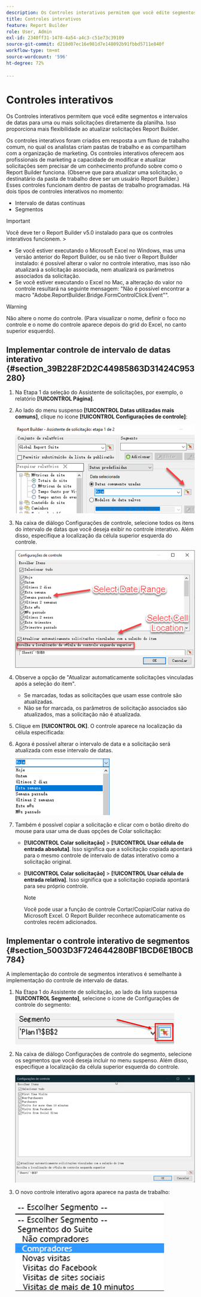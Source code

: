 ```yaml
---
description: Os Controles interativos permitem que você edite segmentos e intervalos de datas para uma ou mais solicitações diretamente da planilha. Isso proporciona mais flexibilidade ao atualizar solicitações Report Builder.
title: Controles interativos
feature: Report Builder
role: User, Admin
exl-id: 2340ff31-1478-4a54-a4c3-c51e73c39109
source-git-commit: d218d07ec16e981d7e148092b91fbbd5711e840f
workflow-type: tm+mt
source-wordcount: '596'
ht-degree: 72%

---
```


# Controles interativos

Os Controles interativos permitem que você edite segmentos e intervalos de datas para uma ou mais solicitações diretamente da planilha. Isso proporciona mais flexibilidade ao atualizar solicitações Report Builder.

Os controles interativos foram criados em resposta a um fluxo de trabalho comum, no qual os analistas criam pastas de trabalho e as compartilham com a organização de marketing. Os controles interativos oferecem aos profissionais de marketing a capacidade de modificar e atualizar solicitações sem precisar de um conhecimento profundo sobre como o Report Builder funciona. (Observe que para atualizar uma solicitação, o destinatário da pasta de trabalho deve ser um usuário Report Builder.) Esses controles funcionam dentro de pastas de trabalho programadas. Há dois tipos de controles interativos no momento:

* Intervalo de datas contínuas
* Segmentos

>[!IMPORTANT]
>
>Você deve ter o Report Builder v5.0 instalado para que os controles interativos funcionem. >
>* Se você estiver executando o Microsoft Excel no Windows, mas uma versão anterior do Report Builder, ou se não tiver o Report Builder instalado: é possível alterar o valor no controle interativo, mas isso não atualizará a solicitação associada, nem atualizará os parâmetros associados da solicitação.
>* Se você estiver executando o Excel no Mac, a alteração do valor no controle resultará na seguinte mensagem: &quot;Não é possível encontrar a macro &quot;Adobe.ReportBuilder.Bridge.FormControlClick.Event&quot;&quot;.
>

>[!WARNING]
>
>Não altere o nome do controle. (Para visualizar o nome, definir o foco no controle e o nome do controle aparece depois do grid do Excel, no canto superior esquerdo).

## Implementar controle de intervalo de datas interativo {#section_39B228F2D2C44985863D31424C953280}

1. Na Etapa 1 da seleção do Assistente de solicitações, por exemplo, o relatório **[!UICONTROL Página]**.
1. Ao lado do menu suspenso **[!UICONTROL Datas utilizadas mais comuns]**, clique no ícone **[!UICONTROL Configurações de controle]**:

   ![Captura de tela do Assistente de solicitações: etapa 1, destacando o ícone Configurações de controle. ](assets/date_range_control.png)

1. Na caixa de diálogo Configurações de controle, selecione todos os itens do intervalo de datas que você deseja exibir no controle interativo. Além disso, especifique a localização da célula superior esquerda do controle.

   ![Captura de tela mostrando os itens de intervalo de datas selecionados e o local da célula superior esquerda.](assets/control_settings.png)

1. Observe a opção de &quot;Atualizar automaticamente solicitações vinculadas após a seleção do item&quot;.

   * Se marcadas, todas as solicitações que usam esse controle são atualizadas.
   * Não se for marcada, os parâmetros de solicitação associados são atualizados, mas a solicitação não é atualizada.

1. Clique em **[!UICONTROL OK]**. O controle aparece na localização da célula especificada:

1. Agora é possível alterar o intervalo de data e a solicitação será atualizada com esse intervalo de datas.

   ![Captura de tela mostrando o intervalo de datas selecionado.](assets/date_range_control_interactive.png)

1. Também é possível copiar a solicitação e clicar com o botão direito do mouse para usar uma de duas opções de Colar solicitação:

   * **[!UICONTROL Colar solicitação]** > **[!UICONTROL Usar célula de entrada absoluta]**. Isso significa que a solicitação copiada apontará para o mesmo controle de intervalo de datas interativo como a solicitação original.

   * **[!UICONTROL Colar solicitação]** > **[!UICONTROL Usar célula de entrada relativa]**. Isso significa que a solicitação copiada apontará para seu próprio controle.

     >[!NOTE]
     >
     >Você pode usar a função de controle Cortar/Copiar/Colar nativa do Microsoft Excel. O Report Builder reconhece automaticamente os controles recém adicionados.

## Implementar o controle interativo de segmentos {#section_5003D3F724644280BF1BCD6E1B0CB784}

A implementação do controle de segmentos interativos é semelhante à implementação do controle de intervalo de datas.

1. Na Etapa 1 do Assistente de solicitação, ao lado da lista suspensa **[!UICONTROL Segmento]**, selecione o ícone de Configurações de controle do segmento:

   ![Captura de tela do ícone de Configurações de controle do segmento.](assets/segment_interactive_1.png)

1. Na caixa de diálogo Configurações de controle do segmento, selecione os segmentos que você deseja incluir no menu suspenso. Além disso, especifique a localização da célula superior esquerda do controle.

   ![Captura de tela mostrando as Configurações de controle do segmento com segmentos selecionados e o local da célula.](assets/segment_drop_down_properties.png)

1. O novo controle interativo agora aparece na pasta de trabalho:

   ![Captura de tela mostrando o novo controle interativo selecionado.](assets/segment_interactive_3.png)
